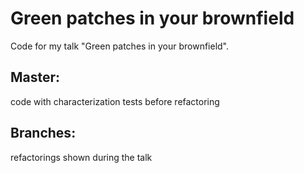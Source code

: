 # Green patches in your brownfield
Code for my talk "Green patches in your brownfield".

## Master:
code with characterization tests before refactoring

## Branches: 
refactorings shown during the talk
